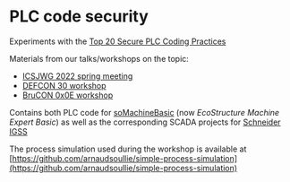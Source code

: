 # PLC code security

Experiments with the [Top 20 Secure PLC Coding Practices](https://plc-security.com)

Materials from our talks/workshops on the topic:
- [ICSJWG 2022 spring meeting](icsjwg2022)
- [DEFCON 30 workshop](dc30)
- [BruCON 0x0E workshop](brucon0x0E)

Contains both PLC code for [soMachineBasic](https://xsl.se.com/public/) (now *EcoStructure Machine Expert Basic*) as well as the corresponding SCADA projects for [Schneider IGSS](https://igss.schneider-electric.com/)

The process simulation used during the workshop is available at [https://github.com/arnaudsoullie/simple-process-simulation](https://github.com/arnaudsoullie/simple-process-simulation)